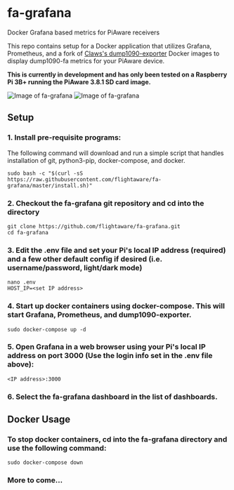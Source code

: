 # fa-grafana
Docker Grafana based metrics for PiAware receivers

This repo contains setup for a Docker application that utilizes Grafana, Prometheus, and a fork of [Claws's dump1090-exporter](https://github.com/claws/dump1090-exporter) Docker images to display dump1090-fa metrics for your PiAware device.

**This is currently in development and has only been tested on a Raspberry Pi 3B+ running the PiAware 3.8.1 SD card image.**

![Image of fa-grafana](https://github.com/flightaware/fa-grafana/blob/master/fa-grafana-graphs.png)
![Image of fa-grafana](https://github.com/flightaware/fa-grafana/blob/master/fa-grafana-system-metrics.png.png)


## Setup

### 1. Install pre-requisite programs:

The following command will download and run a simple script that handles installation of git, python3-pip, docker-compose, and docker.

```
sudo bash -c "$(curl -sS https://raw.githubusercontent.com/flightaware/fa-grafana/master/install.sh)"
```

### 2. Checkout the fa-grafana git repository and cd into the directory

```
git clone https://github.com/flightaware/fa-grafana.git
cd fa-grafana
```

### 3. Edit the .env file and set your Pi's local IP address (required) and a few other default config if desired (i.e. username/password, light/dark mode)

```
nano .env
HOST_IP=<set IP address>
```

### 4. Start up docker containers using docker-compose. This will start Grafana, Prometheus, and dump1090-exporter.

```
sudo docker-compose up -d
```

### 5. Open Grafana in a web browser using your Pi's local IP address on port 3000 (Use the login info set in the .env file above):
```
<IP address>:3000
```

### 6. Select the fa-grafana dashboard in the list of dashboards.

## Docker Usage ##

### To stop docker containers, cd into the fa-grafana directory and use the following command:
```
sudo docker-compose down
```

### More to come...

